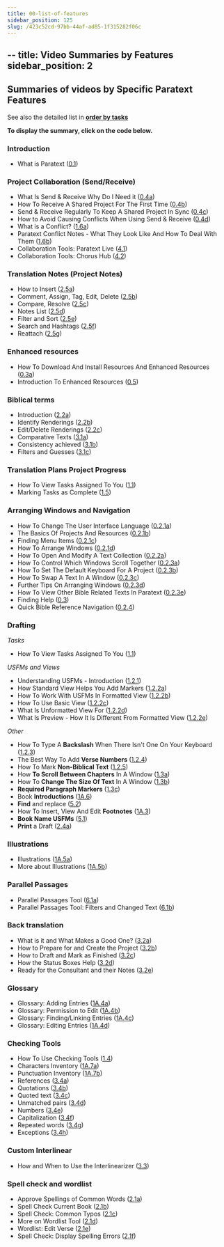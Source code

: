 ```yaml
---
title: 00-list-of-features
sidebar_position: 125
slug: /423c52cd-97bb-44af-ad85-1f315282f06c
---
```




## -- title: Video Summaries by Features sidebar_position: 2


## Summaries of videos by Specific Paratext Features


See also the detailed list in [**order by tasks**](Video-summaries/Overview.md)


**To display the summary, click on the code below.**


### Introduction

- What is Paratext  ([0.1](Video-summaries/01-Introduction/0.1.md))

### Project Collaboration (Send/Receive)

- What Is Send & Receive Why Do I Need it ([0.4a](Video-summaries/01-Introduction/0.4.Project-sharing/0.4a.md))
- How To Receive A Shared Project For The First Time ([0.4b](Video-summaries/01-Introduction/0.4.Project-sharing/0.4b.md))
- Send & Receive Regularly To Keep A Shared Project In Sync ([0.4c](Video-summaries/01-Introduction/0.4.Project-sharing/0.4c.md))
- How to Avoid Causing Conflicts When Using Send & Receive ([0.4d](Video-summaries/01-Introduction/0.4.Project-sharing/0.4d.md))
- What is a Conflict? ([1.6a](Video-summaries/01-Introduction/0.4.Project-sharing/1.6a.md))
- Paratext Conflict Notes - What They Look Like And How To Deal With Them ([1.6b](Video-summaries/01-Introduction/0.4.Project-sharing/1.6b.md))
- Collaboration Tools: Paratext Live ([4.1](Video-summaries/05-Stage-4/4.1.md))
- Collaboration Tools: Chorus Hub ([4.2](Video-summaries/05-Stage-4/4.2.md))

### Translation Notes (Project Notes)

- How to Insert ([2.5a](Video-summaries/03-Stage-2/2.5.Project-notes/2.5a.md))
- Comment, Assign, Tag, Edit, Delete ([2.5b](Video-summaries/03-Stage-2/2.5.Project-notes/2.5b.md))
- Compare, Resolve ([2.5c](Video-summaries/03-Stage-2/2.5.Project-notes/2.5c.md))
- Notes List ([2.5d](Video-summaries/03-Stage-2/2.5.Project-notes/2.5d.md))
- Filter and Sort ([2.5e](Video-summaries/03-Stage-2/2.5.Project-notes/2.5e.md))
- Search and Hashtags ([2.5f](Video-summaries/03-Stage-2/2.5.Project-notes/2.5f.md))
- Reattach ([2.5g](Video-summaries/03-Stage-2/2.5.Project-notes/2.5g.md))

### Enhanced resources

- How To Download And Install Resources And Enhanced Resources ([0.3a](Video-summaries/01-Introduction/0.5.Enhanced-resources/0.3a.md))
- Introduction To Enhanced Resources ([0.5](Video-summaries/01-Introduction/0.5.Enhanced-resources/0.5.md))

### Biblical terms

- Introduction ([2.2a](Video-summaries/03-Stage-2/2.2.Biblical-terms/2.2a.md))
- Identify Renderings ([2.2b](Video-summaries/03-Stage-2/2.2.Biblical-terms/2.2b.md))
- Edit/Delete Renderings ([2.2c](Video-summaries/03-Stage-2/2.2.Biblical-terms/2.2c.md))
- Comparative Texts ([3.1a](Video-summaries/04-Stage-3/3.1.Biblical-terms/3.1a.md))
- Consistency achieved ([3.1b](Video-summaries/04-Stage-3/3.1.Biblical-terms/3.1b.md))
- Filters and Guesses ([3.1c](Video-summaries/04-Stage-3/3.1.Biblical-terms/3.1c.md))

### Translation Plans Project Progress

- How To View Tasks Assigned To You ([1.1](Video-summaries/02-Stage-1/1.Drafting-editing/1.1.md))
- Marking Tasks as Complete ([1.5](Video-summaries/02-Stage-1/4.Basic-checks/1.5.md))

### Arranging Windows and Navigation

- How To Change The User Interface Language ([0.2.1a](Video-summaries/01-Introduction/0.2.Navigation/0.2.1a.md))
- The Basics Of Projects And Resources ([0.2.1b](Video-summaries/01-Introduction/0.2.Navigation/0.2.1b.md))
- Finding Menu Items ([0.2.1c](Video-summaries/01-Introduction/0.2.Navigation/0.2.1c.md))
- How To Arrange Windows ([0.2.1d](Video-summaries/01-Introduction/0.2.Navigation/0.2.1d.md))
- How To Open And Modify A Text Collection ([0.2.2a](Video-summaries/01-Introduction/0.2.Navigation/0.2.2a.md))
- How To Control Which Windows Scroll Together ([0.2.3a](Video-summaries/01-Introduction/0.2.Navigation/0.2.3a.md))
- How To Set The Default Keyboard For A Project ([0.2.3b](Video-summaries/01-Introduction/0.2.Navigation/0.2.3b.md))
- How To Swap A Text In A Window ([0.2.3c](Video-summaries/01-Introduction/0.2.Navigation/0.2.3c.md))
- Further Tips On Arranging Windows ([0.2.3d](Video-summaries/01-Introduction/0.2.Navigation/0.2.3d.md))
- How To View Other Bible Related Texts In Paratext ([0.2.3e](Video-summaries/01-Introduction/0.2.Navigation/0.2.3e.md))
- Finding Help ([0.3](Video-summaries/01-Introduction/0.2.Navigation/0.3.md))
- Quick Bible Reference Navigation ([0.2.4](Video-summaries/01-Introduction/0.2.Navigation/0.2.4.md))

### Drafting


_Tasks_

- How To View Tasks Assigned To You ([1.1](Video-summaries/02-Stage-1/1.Drafting-editing/1.1.md))

_USFMs and Views_

- Understanding USFMs - Introduction ([1.2.1](Video-summaries/02-Stage-1/2.USFM/1.2.1.md))
- How Standard View Helps You Add Markers ([1.2.2a](Video-summaries/02-Stage-1/2.USFM/1.2.2a.md))
- How To Work With USFMs In Formatted View ([1.2.2b](Video-summaries/02-Stage-1/2.USFM/1.2.2b.md))
- How To Use Basic View ([1.2.2c](Video-summaries/02-Stage-1/2.USFM/1.2.2c.md))
- What Is Unformatted View For ([1.2.2d](Video-summaries/02-Stage-1/2.USFM/1.2.2d.md))
- What Is Preview - How It Is Different From Formatted View ([1.2.2e](Video-summaries/02-Stage-1/2.USFM/1.2.2e.md))

_Other_

- How To Type A **Backslash** When There Isn't One On Your Keyboard ([1.2.3](Video-summaries/02-Stage-1/1.Drafting-editing/1.2.3.md))
- The Best Way To Add **Verse Numbers** ([1.2.4](Video-summaries/02-Stage-1/1.Drafting-editing/1.2.4.md))
- How To Mark **Non-Biblical Text** ([1.2.5](Video-summaries/02-Stage-1/1.Drafting-editing/1.2.5.md))
- How **To Scroll Between Chapters** In A Window ([1.3a](Video-summaries/02-Stage-1/1.Drafting-editing/1.3a.md))
- How To **Change The Size Of Text** In A Window ([1.3b](Video-summaries/02-Stage-1/1.Drafting-editing/1.3b.md))
- **Required Paragraph Markers** ([1.3c](Video-summaries/02-Stage-1/1.Drafting-editing/1.3c.md))
- Book **Introductions** ([1A.6](Video-summaries/02-Stage-1/5.Additional/1A.6.md))
- **Find** and replace ([5.2](Video-summaries/06-Stage-5/5.2.md))
- How To Insert, View And Edit **Footnotes** ([1A.3](Video-summaries/02-Stage-1/5.Additional/1A.3.md))
- **Book Name USFMs** ([5.1](Video-summaries/06-Stage-5/5.1.md))
- **Print** a Draft ([2.4a](Video-summaries/03-Stage-2/2.4a.md))

### Illustrations

- Illustrations ([1A.5a](Video-summaries/02-Stage-1/5.Additional/1A.5a.md))
- More about Illustrations ([1A.5b](Video-summaries/02-Stage-1/5.Additional/1A.5b.md))

### Parallel Passages

- Parallel Passages Tool ([6.1a](Video-summaries/07-Stage-6/6.1a.md))
- Parallel Passages Tool: Filters and Changed Text ([6.1b](Video-summaries/07-Stage-6/6.1b.md))

### Back translation

- What is it and What Makes a Good One? ([3.2a](Video-summaries/04-Stage-3/3.2.Back-translation/3.2a.md))
- How to Prepare for and Create the Project ([3.2b](Video-summaries/04-Stage-3/3.2.Back-translation/3.2b.md))
- How to Draft and Mark as Finished ([3.2c](Video-summaries/04-Stage-3/3.2.Back-translation/3.2c.md))
- How the Status Boxes Help ([3.2d](Video-summaries/04-Stage-3/3.2.Back-translation/3.2d.md))
- Ready for the Consultant and their Notes ([3.2e](Video-summaries/04-Stage-3/3.2.Back-translation/3.2e.md))

### Glossary

- Glossary: Adding Entries ([1A.4a](Video-summaries/02-Stage-1/5.Additional/1A.4a.md))
- Glossary: Permission to Edit ([1A.4b](Video-summaries/02-Stage-1/5.Additional/1A.4b.md))
- Glossary: Finding/Linking Entries ([1A.4c](Video-summaries/02-Stage-1/5.Additional/1A.4c.md))
- Glossary: Editing Entries ([1A.4d](Video-summaries/02-Stage-1/5.Additional/1A.4d.md))

### Checking Tools

- How To Use Checking Tools ([1.4](Video-summaries/02-Stage-1/4.Basic-checks/1.4.md))
- Characters Inventory ([1A.7a](Video-summaries/02-Stage-1/4.Basic-checks/1A.7a.md))
- Punctuation Inventory ([1A.7b](Video-summaries/02-Stage-1/4.Basic-checks/1A.7b.md))
- References ([3.4a](Video-summaries/04-Stage-3/3.4.Checks/3.4a.md))
- Quotations ([3.4b](Video-summaries/04-Stage-3/3.4.Checks/3.4b.md))
- Quoted text ([3.4c](Video-summaries/04-Stage-3/3.4.Checks/3.4c.md))
- Unmatched pairs ([3.4d](Video-summaries/04-Stage-3/3.4.Checks/3.4d.md))
- Numbers ([3.4e](Video-summaries/04-Stage-3/3.4.Checks/3.4e.md))
- Capitalization ([3.4f](Video-summaries/04-Stage-3/3.4.Checks/3.4f.md))
- Repeated words ([3.4g](Video-summaries/04-Stage-3/3.4.Checks/3.4g.md))
- Exceptions ([3.4h](Video-summaries/04-Stage-3/3.4.Checks/3.4h.md))

### Custom Interlinear

- How and When to Use the Interlinearizer ([3.3](Video-summaries/04-Stage-3/3.3.Custom-interlinears/3.3.md))

### Spell check and wordlist

- Approve Spellings of Common Words ([2.1a](Video-summaries/03-Stage-2/2.1.Spell-check-wordlist/2.1a.md))
- Spell Check Current Book ([2.1b](Video-summaries/03-Stage-2/2.1.Spell-check-wordlist/2.1b.md))
- Spell Check: Common Typos ([2.1c](Video-summaries/03-Stage-2/2.1.Spell-check-wordlist/2.1c.md))
- More on Wordlist Tool ([2.1d](Video-summaries/03-Stage-2/2.1.Spell-check-wordlist/2.1d.md))
- Wordlist: Edit Verse ([2.1e](Video-summaries/03-Stage-2/2.1.Spell-check-wordlist/2.1e.md))
- Spell Check: Display Spelling Errors ([2.1f](Video-summaries/03-Stage-2/2.1.Spell-check-wordlist/2.1f.md))
